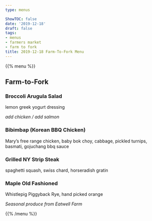 ```yaml
---
type: menus

ShowTOC: false
date: '2019-12-18'
draft: false
tags:
- menus
- farmers market
- farm to fork
title: 2019-12-18 Farm-To-Fork Menu
---
```


{{% menu %}}

## Farm\-to\-Fork

### Broccoli Arugula Salad

lemon greek yogurt dressing

*add chicken / add salmon*

### Bibimbap \(Korean BBQ Chicken\)

Mary’s free range chicken, baby bok choy, cabbage,
pickled turnips, basmati, gojuchang bbq sauce

### Grilled NY Strip Steak

spaghetti squash, swiss chard, horseradish gratin

### Maple Old Fashioned

Whistlepig Piggyback Rye, hand picked orange


*Seasonal produce from Eatwell Farm*

{{% /menu %}}
